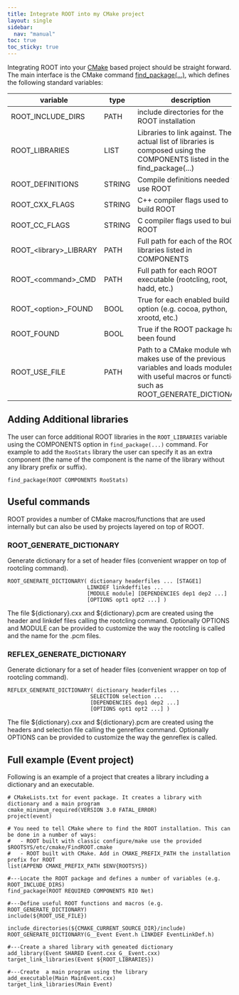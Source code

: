 ```yaml
---
title: Integrate ROOT into my CMake project
layout: single
sidebar:
  nav: "manual"
toc: true
toc_sticky: true
---
```


Integrating ROOT into your [CMake](https://cmake.org) based project should be straight
forward. The main interface is the CMake command
[find_package(...)](https://cmake.org/cmake/help/latest/command/find_package.html), which
defines the following standard variables:

variable | type | description
---------|-------|--------------
ROOT_INCLUDE_DIRS |  PATH | include directories for the ROOT installation
ROOT_LIBRARIES   |  LIST | Libraries to link against. The actual list of libraries is composed using the COMPONENTS listed in the find_package(...)
ROOT_DEFINITIONS  | STRING | Compile definitions needed to use ROOT
ROOT_CXX_FLAGS  | STRING | C++ compiler flags used to build ROOT
ROOT_CC_FLAGS  | STRING | C compiler flags used to build ROOT
ROOT\_<library\>_LIBRARY |  PATH | Full path for each of the ROOT libraries listed in COMPONENTS
ROOT\_<command\>_CMD | PATH | Full path for each ROOT executable (rootcling, root, hadd, etc.)
ROOT\_<option\>_FOUND  | BOOL |  True for each enabled build option (e.g. cocoa, python, xrootd, etc.)
ROOT_FOUND |  BOOL | True if the ROOT package has been found
ROOT_USE_FILE  | PATH   |  Path to a CMake module which makes use of the previous variables and loads modules with useful macros or functions such as ROOT_GENERATE_DICTIONARY

## Adding Additional libraries
The user can force additional ROOT libraries in the `ROOT_LIBRARIES` variable using the COMPONENTS option in `find_package(...)` command. For example to add the `RooStats` library the user can specify it as an extra component (the name of the component is the name of the library without any library prefix or suffix).
~~~
find_package(ROOT COMPONENTS RooStats)
~~~
## Useful commands
ROOT provides a number of CMake macros/functions that are used internally but can also be used by projects layered on top of  ROOT.
### ROOT_GENERATE_DICTIONARY
Generate dictionary for a set of header files (convenient wrapper on top of rootcling command).
~~~~
ROOT_GENERATE_DICTIONARY( dictionary headerfiles ... [STAGE1]
                         LINKDEF linkdeffiles ...
                         [MODULE module] [DEPENDENCIES dep1 dep2 ...]
                         [OPTIONS opt1 opt2 ...] )
~~~~
The file ${dictionary}.cxx and ${dictionary}.pcm are created using the header and linkdef files calling the rootcling command. Optionally OPTIONS and MODULE can be provided to customize the way the rootcling is called and the name for the .pcm files.

### REFLEX_GENERATE_DICTIONARY
Generate dictionary for a set of header files (convenient wrapper on top of rootcling command).
```
REFLEX_GENERATE_DICTIONARY( dictionary headerfiles ...
                          SELECTION selection ...
                          [DEPENDENCIES dep1 dep2 ...]
                          [OPTIONS opt1 opt2 ...] )
```
The file ${dictionary}.cxx and ${dictionary}.pcm are created using the headers and selection file calling the genreflex command. Optionally OPTIONS can be provided to customize the way the genreflex is called.

## Full example (Event project)
Following is an example of a project that creates a library including a dictionary and an executable.
~~~~
# CMakeLists.txt for event package. It creates a library with dictionary and a main program
cmake_minimum_required(VERSION 3.0 FATAL_ERROR)
project(event)

# You need to tell CMake where to find the ROOT installation. This can be done in a number of ways:
#   - ROOT built with classic configure/make use the provided $ROOTSYS/etc/cmake/FindROOT.cmake
#   - ROOT built with CMake. Add in CMAKE_PREFIX_PATH the installation prefix for ROOT
list(APPEND CMAKE_PREFIX_PATH $ENV{ROOTSYS})

#---Locate the ROOT package and defines a number of variables (e.g. ROOT_INCLUDE_DIRS)
find_package(ROOT REQUIRED COMPONENTS RIO Net)

#---Define useful ROOT functions and macros (e.g. ROOT_GENERATE_DICTIONARY)
include(${ROOT_USE_FILE})

include_directories(${CMAKE_CURRENT_SOURCE_DIR}/include)
ROOT_GENERATE_DICTIONARY(G__Event Event.h LINKDEF EventLinkDef.h)

#---Create a shared library with geneated dictionary
add_library(Event SHARED Event.cxx G__Event.cxx)
target_link_libraries(Event ${ROOT_LIBRARIES})

#---Create  a main program using the library
add_executable(Main MainEvent.cxx)
target_link_libraries(Main Event)
~~~~